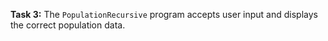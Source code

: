 **Task 3:**  The `PopulationRecursive` program accepts user input and displays the correct population data.